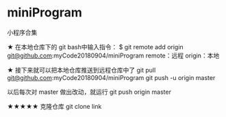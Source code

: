 # miniProgram
小程序合集

★ 在本地仓库下的 git bash中输入指令：
$ git remote add origin git@github.com:myCode20180904/miniProgram
remote：远程 origin：本地


★ 接下来就可以把本地仓库推送到远程仓库中了
git pull git@github.com:myCode20180904/miniProgram
git push -u origin master

以后每次对 master 做出改动，就运行
git push origin master


★★★★★ 克隆仓库
git clone link